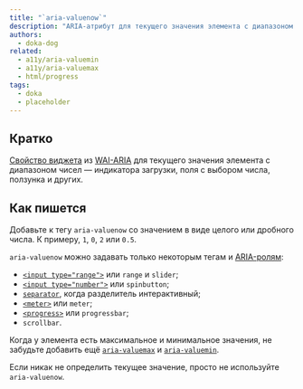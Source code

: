 ```yaml
---
title: "`aria-valuenow`"
description: "ARIA-атрибут для текущего значения элемента с диапазоном чисел."
authors:
  - doka-dog
related:
  - a11y/aria-valuemin
  - a11y/aria-valuemax
  - html/progress
tags:
  - doka
  - placeholder
---
```


## Кратко

[Свойство виджета](/a11y/aria-attrs/#atributy-vidzhetov) из [WAI-ARIA](/a11y/aria-intro/#specifikaciya) для текущего значения элемента с диапазоном чисел — индикатора загрузки, поля с выбором числа, ползунка и других.

## Как пишется

Добавьте к тегу `aria-valuenow` со значением в виде целого или дробного числа. К примеру, `1`, `0`, `2` или `0.5`.

`aria-valuenow` можно задавать только некоторым тегам и [ARIA-ролям](/a11y/aria-roles/):

- [`<input type="range">`](/html/input/#type) или `range` и `slider`;
- [`<input type="number">`](/html/input/#type) или `spinbutton`;
- [`separator`](/a11y/role-separator/), когда разделитель интерактивный;
- [`<meter>`](/html/meter/) или `meter`;
- [`<progress>`](/html/progress/) или `progressbar`;
- `scrollbar`.

Когда у элемента есть максимальное и минимальное значения, не забудьте добавить ещё [`aria-valuemax`](/a11y/aria-valuemax/) и [`aria-valuemin`](/a11y/aria-valuemin/).

Если никак не определить текущее значение, просто не используйте `aria-valuenow`.
